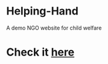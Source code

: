 # Helping-Hand
A demo NGO website for child welfare

# Check it <a href="https://ashatigga.github.io/Helping-Hand/">here</a>
